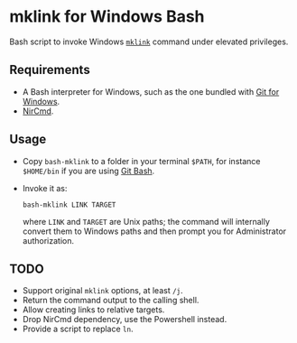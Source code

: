 # mklink for Windows Bash

Bash script to invoke Windows [`mklink`] command under elevated privileges.

## Requirements

- A Bash interpreter for Windows, such as the one bundled with [Git for
  Windows].
- [NirCmd].

## Usage

- Copy `bash-mklink` to a folder in your terminal `$PATH`, for instance
  `$HOME/bin` if you are using [Git Bash].

- Invoke it as:

      bash-mklink LINK TARGET

  where `LINK` and `TARGET` are Unix paths; the command will internally convert
  them to Windows paths and then prompt you for Administrator authorization.

## TODO

- Support original `mklink` options, at least `/j`.
- Return the command output to the calling shell.
- Allow creating links to relative targets.
- Drop NirCmd dependency, use the Powershell instead.
- Provide a script to replace `ln`.


[`mklink`]: https://docs.microsoft.com/en-us/windows-server/administration/windows-commands/mklink
[Git for Windows]: https://gitforwindows.org/
[NirCmd]: https://www.nirsoft.net/utils/nircmd.html
[Git Bash]: https://gitforwindows.org/#bash
